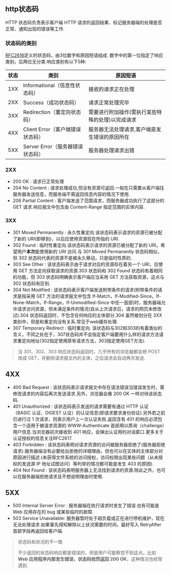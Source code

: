 ## http状态码

HTTP 状态码负责表示客户端 HTTP 请求的返回结果、标记服务器端的处理是否正常、通知出现的错误等工作.

### 状态码的类别

[RFC2616](http://pretty-rfc.herokuapp.com/RFC2616)定义的状态码，由3位数字和原因短语组成.
数字中的第一位指定了响应类别，后两位无分类.响应类别有以下5种:

|状态|类别|原因短语|
|--------|--------|--------|
|1XX|Informational（信息性状态码）|接收的请求正在处理|
|2XX|Success（成功状态码）|请求正常处理完毕|
|3XX|Redirection（重定向状态码）|需要进行附加操作(需执行某些特殊的处理)以完成请求|
|4XX|Client Error（客户端错误状态码）|服务器无法处理请求,客户端是发生错误的原因所在|
|5XX|Server Error（服务器错误状态码）|服务器处理请求出错|

### 2XX

- 200 OK : 请求已正常处理
- 204 No Content : 请求处理成功,但没有资源可返回.一般在只需要从客户端往服务器发送信息，而服务端不需返回信息内容的情况下使用.
- 206 Partial Content : 客户端发送了范围请求，而服务器成功执行了这部分的 GET 请求.响应报文中包含由 Content-Range 指定范围的实体内容.

### 3XX

- 301 Moved Permanently : 永久性重定向.该状态码表示请求的资源已被分配了新的 URI(即移到)，以后应使用资源现在所指的 URI.
- 302 Found : 临时性重定向.该状态码表示请求的资源已被分配了新的 URI，希望用户**本次**能使用新的 URI 访问.与 301 Moved Permanently 状态码相似，但 302 状态码代表的资源不是被永久移动，只是临时性质的.
- 303 See Other : 该状态码表示由于请求对应的资源存在着另一个 URI，应使用 GET 方法定向获取请求的资源.303 状态码和 302 Found 状态码有着相同的功能，但 303 状态码明确表示客户端应当采用 GET 方法获取资源，这点与 302 状态码有区别.
- 304 Not Modified : 该状态码表示客户端发送附带条件的请求(附带条件的请求是指采用 GET 方法的请求报文中包含 If-Match，If-Modified-Since，If-None-Match，If-Range，If-Unmodified-Since 中任一首部)时，服务器端允许请求访问资源，但未满足条件的情况(自从上次请求后，请求的网页未修改过).304 状态码返回时，不包含任何响应的主体部分.304 虽然被划分在 3XX 类别中，但是和重定向没有关系.常见于web缓存处理.
- 307 Temporary Redirect : 临时重定向. 该状态码与302和303的有着类似的含义，不同之处在于，307状态码并不会指定客户端要用什么样的请求方法请求重定向地址(302指定使用原有请求方法，303指定使用GET方法).

> 当 301、302、303 响应状态码返回时，几乎所有的浏览器都会把 POST 改成 GET，并删除请求报文内的主体，之后请求会自动再次发送.

## 4XX

- 400 Bad Request : 该状态码表示请求报文中存在语法错误当错误发生时，需修改请求的内容后再次发送请求.另外，浏览器会像 200 OK 一样对待该状态码.
- 401 Unauthorized : 该状态码表示发送的请求需要有通过 HTTP 认证（BASIC 认证、DIGEST 认证）的认证信息(即请求要求身份验证).另外若之前已进行过 1 次请求，则表示用户上一次认证失败.返回含有 401 的响应必须包含一个适用于被请求资源的 WWW-Authenticate 首部用以质询（challenge）用户信息.当浏览器初次接收到 401 响应，会弹出认证用的对话窗口.更多关于认证授权的信息关注RFC2617.
- 403 Forbidden : 该状态码表明对请求资源的访问被服务器拒绝了(服务器拒绝请求).服务器端没有必要给出拒绝的详细理由，但也可以在实体的主体部分对原因进行描述.(未获得文件系统的访问授权，访问权限出现某些问题（从未授权的发送源 IP 地址试图访问）等列举的情况都可能是发生 403 的原因).
- 404 Not Found : 该状态码表明服务器上无法找到请求的资源.除此之外，也可以在服务器端拒绝请求且不想说明理由时使用.

## 5XX

- 500 Internal Server Error : 服务器端在执行请求时发生了错误.也有可能是 Web 应用存在的 bug 或某些临时的故障.
- 503 Service Unavailable: 服务器暂时处于超负载或正在进行停机维护，现在无法处理请求.如果事先得知解除以上状况需要的时间，最好写入 RetryAfter 首部字段再返回给客户端.

> 状态码和状况的不一致
>
> 不少返回的状态码响应都是错误的，但是用户可能察觉不到这点。比如 **Web 应用程序内部发生错误，状态码依然返回 200 OK**，这种情况也经常遇到.
